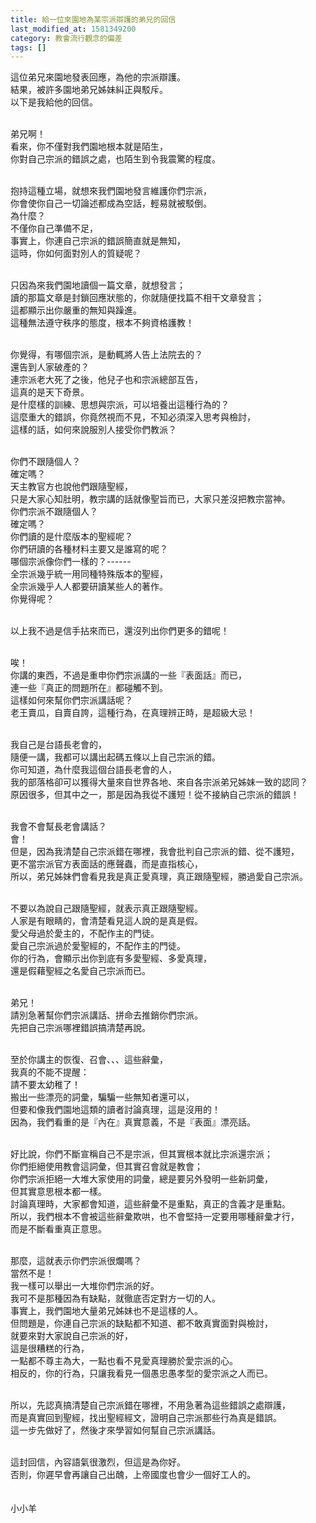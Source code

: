 ```yaml
---
title: 給一位來園地為某宗派辯護的弟兄的回信
last_modified_at: 1581349200
category: 教會流行觀念的偏差
tags: []
---
```


<p>這位弟兄來園地發表回應，為他的宗派辯護。<br>
結果，被許多園地弟兄姊妹糾正與駁斥。<br>
以下是我給他的回信。</p>

<p><br>
弟兄啊！<br>
看來，你不僅對我們園地根本就是陌生，<br>
你對自己宗派的錯誤之處，也陌生到令我震驚的程度。<br>
&nbsp;</p>

<p>抱持這種立場，就想來我們園地發言維護你們宗派，<br>
你會使你自己一切論述都成為空話，輕易就被駁倒。<br>
為什麼？<br>
不僅你自己準備不足，<br>
事實上，你連自己宗派的錯誤簡直就是無知，<br>
這時，你如何面對別人的質疑呢？<br>
&nbsp;</p>

<p>只因為來我們園地讀個一篇文章，就想發言；<br>
讀的那篇文章是封鎖回應狀態的，你就隨便找篇不相干文章發言；<br>
這都顯示出你嚴重的無知與躁進。<br>
這種無法遵守秩序的態度，根本不夠資格護教！<br>
&nbsp;</p>

<p>你覺得，有哪個宗派，是動輒將人告上法院去的？<br>
還告到人家破產的？<br>
連宗派老大死了之後，他兒子也和宗派總部互告，<br>
這真的是天下奇景。<br>
是什麼樣的訓練、思想與宗派，可以培養出這種行為的？<br>
這麼重大的錯誤，你竟然視而不見，不知必須深入思考與檢討，<br>
這樣的話，如何來說服別人接受你們教派？<br>
&nbsp;</p>

<p>你們不跟隨個人？<br>
確定嗎？<br>
天主教官方也說他們跟隨聖經，<br>
只是大家心知肚明，教宗講的話就像聖旨而已，大家只差沒把教宗當神。<br>
你們宗派不跟隨個人？<br>
確定嗎？<br>
你們讀的是什麼版本的聖經呢？<br>
你們研讀的各種材料主要又是誰寫的呢？<br>
哪個宗派像你們一樣的？------<br>
全宗派幾乎統一用同種特殊版本的聖經，<br>
全宗派幾乎人人都要研讀某些人的著作。<br>
你覺得呢？<br>
&nbsp;</p>

<p>以上我不過是信手拈來而已，還沒列出你們更多的錯呢！<br>
&nbsp;</p>

<p>唉！<br>
你講的東西，不過是重申你們宗派講的一些『表面話』而已，<br>
連一些『真正的問題所在』都碰觸不到。<br>
這樣如何來幫你們宗派講話呢？<br>
老王賣瓜，自賣自誇，這種行為，在真理辨正時，是超級大忌！</p>

<p>&nbsp;<br>
我自己是台語長老會的，<br>
隨便一講，我都可以講出起碼五條以上自己宗派的錯。<br>
你可知道，為什麼我這個台語長老會的人，<br>
我的部落格卻可以獲得大量來自世界各地、來自各宗派弟兄姊妹一致的認同？<br>
原因很多，但其中之一，那是因為我從不護短！從不接納自己宗派的錯誤！<br>
&nbsp;</p>

<p>我會不會幫長老會講話？<br>
會！<br>
但是，因為我清楚自己宗派錯在哪裡，我會批判自己宗派的錯、從不護短，<br>
更不當宗派官方表面話的應聲蟲，而是直指核心，<br>
所以，弟兄姊妹們會看見我是真正愛真理，真正跟隨聖經，勝過愛自己宗派。<br>
&nbsp;</p>

<p>不要以為說自己跟隨聖經，就表示真正跟隨聖經。<br>
人家是有眼睛的，會清楚看見這人說的是真是假。<br>
愛父母過於愛主的，不配作主的門徒。<br>
愛自己宗派過於愛聖經的，不配作主的門徒。<br>
你的行為，會顯示出你到底有多愛聖經、多愛真理，<br>
還是假藉聖經之名愛自己宗派而已。<br>
&nbsp;</p>

<p>弟兄！<br>
請別急著幫你們宗派講話、拼命去推銷你們宗派。<br>
先把自己宗派哪裡錯誤搞清楚再說。<br>
&nbsp;</p>

<p>至於你講主的恢復、召會、、、這些辭彙，<br>
我真的不能不提醒：<br>
請不要太幼稚了！<br>
搬出一些漂亮的詞彙，騙騙一些無知者還可以，<br>
但要和像我們園地這類的讀者討論真理，這是沒用的！<br>
因為，我們看重的是『內在』真實意義，不是『表面』漂亮話。<br>
&nbsp;</p>

<p>好比說，你們不斷宣稱自己不是宗派，但其實根本就比宗派還宗派；<br>
你們拒絕使用教會這詞彙，但其實召會就是教會；<br>
你們宗派拒絕一大堆大家使用的詞彙，總是要另外發明一些新詞彙，<br>
但其實意思根本都一樣。<br>
討論真理時，大家都會知道，這些辭彙不是重點，真正的含義才是重點。<br>
所以，我們根本不會被這些辭彙欺哄，也不會堅持一定要用哪種辭彙才行，<br>
而是不斷看重真正意思。<br>
&nbsp;</p>

<p>那麼，這就表示你們宗派很爛嗎？<br>
當然不是！<br>
我一樣可以舉出一大堆你們宗派的好。<br>
我可不是那種因為有缺點，就徹底否定對方一切的人。<br>
事實上，我們園地大量弟兄姊妹也不是這樣的人。<br>
但問題是，你連自己宗派的缺點都不知道、都不敢真實面對與檢討，<br>
就要來對大家說自己宗派的好，<br>
這是很糟糕的行為，<br>
一點都不尊主為大，一點也看不見愛真理勝於愛宗派的心。<br>
相反的，你的行為，只讓我看見一個愚忠愚孝型的愛宗派之人而已。<br>
&nbsp;</p>

<p>所以，先認真搞清楚自己宗派錯在哪裡，不用急著為這些錯誤之處辯護，<br>
而是真實回到聖經，找出聖經經文，證明自己宗派那些行為真是錯誤。<br>
這一步先做好了，然後才來學習如何幫自己宗派講話。<br>
&nbsp;</p>

<p>這封回信，內容語氣很激烈，但這是為你好。<br>
否則，你遲早會再讓自己出醜，上帝國度也會少一個好工人的。<br>
&nbsp;<br>
&nbsp;<br>
小小羊<br>
&nbsp;</p>


